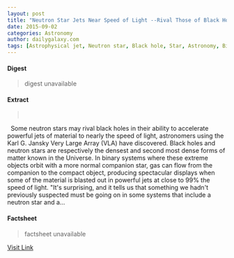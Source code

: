 ```yaml
---
layout: post
title: "Neutron Star Jets Near Speed of Light --Rival Those of Black Holes"
date: 2015-09-02
categories: Astronomy
author: dailygalaxy.com
tags: [Astrophysical jet, Neutron star, Black hole, Star, Astronomy, Binary star, Physics, Physical sciences, Astronomical objects, Stars, Stellar astronomy, Outer space, Physical cosmology, Nature, Applied and interdisciplinary physics, Physical phenomena, Astrophysics]
---
```



#### Digest
>digest unavailable

#### Extract
>       Some neutron stars may rival black holes in their ability to accelerate powerful jets of material to nearly the speed of light, astronomers using the Karl G. Jansky Very Large Array (VLA) have discovered. Black holes and neutron stars are respectively the densest and second most dense forms of matter known in the Universe. In binary systems where these extreme objects orbit with a more normal companion star, gas can flow from the companion to the compact object, producing spectacular displays when some of the material is blasted out in powerful jets at close to 99% the speed of light. "It's surprising, and it tells us that something we hadn't previously suspected must be going on in some systems that include a neutron star and a...

#### Factsheet
>factsheet unavailable

[Visit Link](http://www.dailygalaxy.com/my_weblog/2015/08/neutron-star-jets-near-speed-of-light-rival-those-of-black-holes.html)


